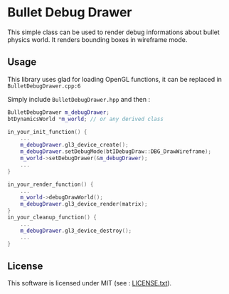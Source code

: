 # Bullet Debug Drawer
This simple class can be used to render debug informations about bullet physics world.
It renders bounding boxes in wireframe mode.

## Usage

This library uses glad for loading OpenGL functions, it can be replaced in `BulletDebugDrawer.cpp:6`

Simply include `BulletDebugDrawer.hpp` and then :

```cpp
BulletDebugDrawer m_debugDrawer;
btDynamicsWorld *m_world; // or any derived class

in_your_init_function() {
	...
	m_debugDrawer.gl3_device_create();
	m_debugDrawer.setDebugMode(btIDebugDraw::DBG_DrawWireframe);
	m_world->setDebugDrawer(&m_debugDrawer);
	...
}

in_your_render_function() {
	...
	m_world->debugDrawWorld();
	m_debugDrawer.gl3_device_render(matrix);
}
in_your_cleanup_function() {
	...
	m_debugDrawer.gl3_device_destroy();
	...
}
```

## License

This software is licensed under MIT (see : [LICENSE.txt](https://github.com/Polybot-Game/BulletDebugDrawer/blob/master/LICENSE.txt)).